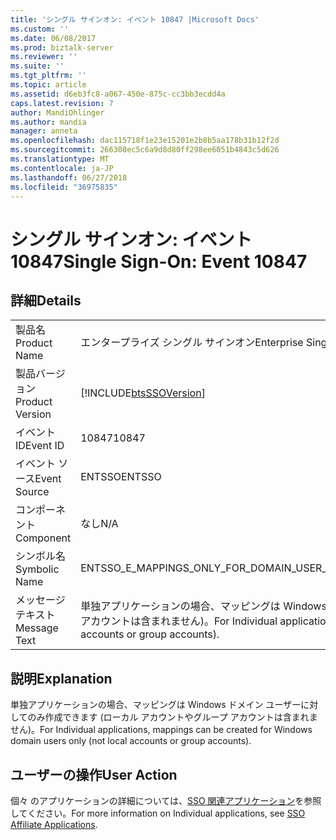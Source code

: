 ```yaml
---
title: 'シングル サインオン: イベント 10847 |Microsoft Docs'
ms.custom: ''
ms.date: 06/08/2017
ms.prod: biztalk-server
ms.reviewer: ''
ms.suite: ''
ms.tgt_pltfrm: ''
ms.topic: article
ms.assetid: d6eb3fc8-a067-450e-875c-cc3bb3ecdd4a
caps.latest.revision: 7
author: MandiOhlinger
ms.author: mandia
manager: anneta
ms.openlocfilehash: dac115718f1e23e15201e2b8b5aa178b31b12f2d
ms.sourcegitcommit: 266308ec5c6a9d8d80ff298ee6051b4843c5d626
ms.translationtype: MT
ms.contentlocale: ja-JP
ms.lasthandoff: 06/27/2018
ms.locfileid: "36975835"
---
```

# <a name="single-sign-on-event-10847"></a><span data-ttu-id="e43a6-102">シングル サインオン: イベント 10847</span><span class="sxs-lookup"><span data-stu-id="e43a6-102">Single Sign-On: Event 10847</span></span>
## <a name="details"></a><span data-ttu-id="e43a6-103">詳細</span><span class="sxs-lookup"><span data-stu-id="e43a6-103">Details</span></span>  
  
|                 |                                                                                                                            |
|-----------------|----------------------------------------------------------------------------------------------------------------------------|
|  <span data-ttu-id="e43a6-104">製品名</span><span class="sxs-lookup"><span data-stu-id="e43a6-104">Product Name</span></span>   |                                                 <span data-ttu-id="e43a6-105">エンタープライズ シングル サインオン</span><span class="sxs-lookup"><span data-stu-id="e43a6-105">Enterprise Single Sign-On</span></span>                                                  |
| <span data-ttu-id="e43a6-106">製品バージョン</span><span class="sxs-lookup"><span data-stu-id="e43a6-106">Product Version</span></span> |                                 [!INCLUDE[btsSSOVersion](../includes/btsssoversion-md.md)]                                 |
|    <span data-ttu-id="e43a6-107">イベント ID</span><span class="sxs-lookup"><span data-stu-id="e43a6-107">Event ID</span></span>     |                                                           <span data-ttu-id="e43a6-108">10847</span><span class="sxs-lookup"><span data-stu-id="e43a6-108">10847</span></span>                                                            |
|  <span data-ttu-id="e43a6-109">イベント ソース</span><span class="sxs-lookup"><span data-stu-id="e43a6-109">Event Source</span></span>   |                                                           <span data-ttu-id="e43a6-110">ENTSSO</span><span class="sxs-lookup"><span data-stu-id="e43a6-110">ENTSSO</span></span>                                                           |
|    <span data-ttu-id="e43a6-111">コンポーネント</span><span class="sxs-lookup"><span data-stu-id="e43a6-111">Component</span></span>    |                                                            <span data-ttu-id="e43a6-112">なし</span><span class="sxs-lookup"><span data-stu-id="e43a6-112">N/A</span></span>                                                             |
|  <span data-ttu-id="e43a6-113">シンボル名</span><span class="sxs-lookup"><span data-stu-id="e43a6-113">Symbolic Name</span></span>  |                                      <span data-ttu-id="e43a6-114">ENTSSO_E_MAPPINGS_ONLY_FOR_DOMAIN_USER_ACCOUNTS</span><span class="sxs-lookup"><span data-stu-id="e43a6-114">ENTSSO_E_MAPPINGS_ONLY_FOR_DOMAIN_USER_ACCOUNTS</span></span>                                       |
|  <span data-ttu-id="e43a6-115">メッセージ テキスト</span><span class="sxs-lookup"><span data-stu-id="e43a6-115">Message Text</span></span>   | <span data-ttu-id="e43a6-116">単独アプリケーションの場合、マッピングは Windows ドメイン ユーザーに対してのみ作成できます (ローカル アカウントやグループ アカウントは含まれません)。</span><span class="sxs-lookup"><span data-stu-id="e43a6-116">For Individual applications, mappings can be created for Windows domain users only (not local accounts or group accounts).</span></span> |
  
## <a name="explanation"></a><span data-ttu-id="e43a6-117">説明</span><span class="sxs-lookup"><span data-stu-id="e43a6-117">Explanation</span></span>  
 <span data-ttu-id="e43a6-118">単独アプリケーションの場合、マッピングは Windows ドメイン ユーザーに対してのみ作成できます (ローカル アカウントやグループ アカウントは含まれません)。</span><span class="sxs-lookup"><span data-stu-id="e43a6-118">For Individual applications, mappings can be created for Windows domain users only (not local accounts or group accounts).</span></span>  
  
## <a name="user-action"></a><span data-ttu-id="e43a6-119">ユーザーの操作</span><span class="sxs-lookup"><span data-stu-id="e43a6-119">User Action</span></span>  
 <span data-ttu-id="e43a6-120">個々 のアプリケーションの詳細については、[SSO 関連アプリケーション](../core/sso-affiliate-applications.md)を参照してください。</span><span class="sxs-lookup"><span data-stu-id="e43a6-120">For more information on Individual applications, see [SSO Affiliate Applications](../core/sso-affiliate-applications.md).</span></span>